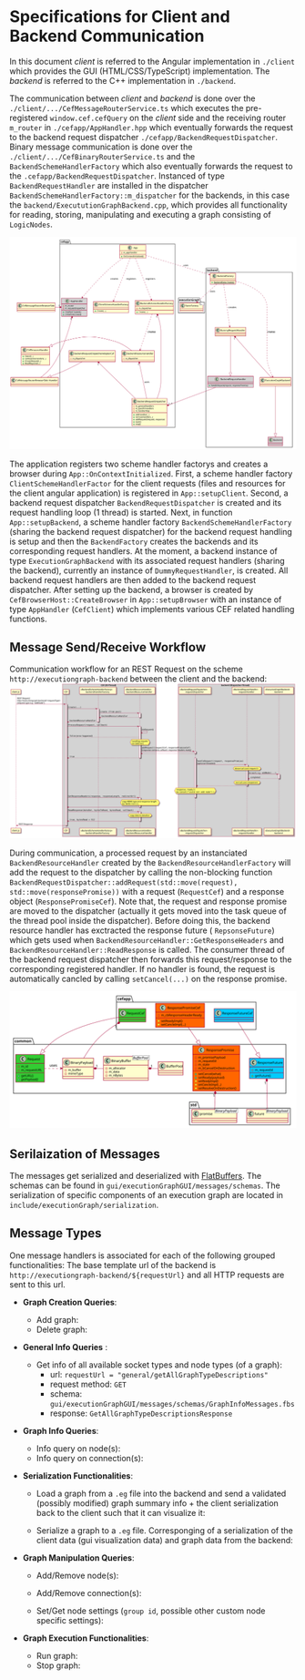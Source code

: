 Specifications for Client and Backend Communication
===
In this document *client* is referred to the Angular implementation in `./client` which provides the GUI (HTML/CSS/TypeScript) implementation. The *backend*  is referred to the C++ implementation in `./backend`.

The communication between *client* and *backend* is done over the `./client/.../CefMessageRouterService.ts` which executes the pre-registered `window.cef.cefQuery` on the *client* side and the receiving router `m_router` in `./cefapp/AppHandler.hpp` which eventually forwards the request to the backend request dispatcher `./cefapp/BackendRequestDispatcher`. 
Binary message communication is done over the `./client/.../CefBinaryRouterService.ts` and the `BackendSchemeHandlerFactory` which also eventually forwards the request to the `.cefapp/BackendRequestDispatcher`. 
Instanced of type `BackendRequestHandler` are installed in the dispatcher `BackendSchemeHandlerFactory::m_dispatcher` for the backends, in this case the `backend/ExecututionGraphBackend.cpp`, which provides all functionality for reading, storing, manipulating and executing a graph consisting of `LogicNodes`.

![Specs](client-backend.svg "Specs")

The application registers two scheme handler factorys and creates a browser during `App::OnContextInitialized`. 
First, a scheme handler factory `ClientSchemeHandlerFactor` for the client requests (files and resources for the client angular application) is registered in `App::setupClient`.
Second, a backend request dispatcher `BackendRequestDispatcher` is created and its request handling loop (1 thread) is started.
Next, in function `App::setupBackend`, a scheme handler factory `BackendSchemeHandlerFactory` (sharing the backend request dispatcher) for the backend request handling is setup and then the `BackendFactory` creates the backends and its corresponding request handlers. At the moment, a backend instance of type `ExecutionGraphBackend` with its associated request handlers (sharing the backend), currently an instance of `DummyRequestHandler`, is created. All backend request handlers are then added to the backend request dispatcher.
After setting up the backend, a browser is created by `CefBrowserHost::CreateBrowser` in `App::setupBrowser` with an instance of type `AppHandler` (`CefClient`) which implements various CEF related handling functions.

## Message Send/Receive Workflow
Communication workflow for an REST Request on the scheme `http://executiongraph-backend` between the client and the backend:
![Client-Backend-Communication](ajax-backend-comm.svg "Client-Backend Communication")

During communication, a processed request by an instanciated `BackendResourceHandler` created by the
`BackendResourceHandlerFactory` will add the request to the dispatcher by calling the non-blocking function `BackendRequestDispatcher::addRequest(std::move(request), std::move(responsePromise))` with a request (`RequestCef`) and a response object (`ResponsePromiseCef`). Note that, the request and response promise are moved to the dispatcher (actually it gets moved into the task queue of the thread pool inside the dispatcher). Before doing this, the backend resource handler has exctracted the response future ( `RepsonseFuture`) which gets used when `BackendResourceHandler::GetResponseHeaders` and `BackendResourceHandler::ReadResponse` is called. The consumer thread of the backend request dispatcher then forwards this request/response to the corresponding registered handler. If no handler is found, the request is automatically cancled by calling `setCancel(...)` on the response promise.

![Request-Reponse-Inheritance](request-response.svg "Request and response promise/future objects.")

## Serilaization of Messages
The messages get serialized and deserialized with [FlatBuffers](https://google.github.io/flatbuffers/).
The schemas can be found in `gui/executionGraphGUI/messages/schemas`. The serialization of specific components of an execution graph are located in `include/executionGraph/serialization`.

## Message Types
One message handlers is associated for each of the following grouped functionalities:
The base template url of the backend is `http://executiongraph-backend/${requestUrl}` and all HTTP requests are sent to this url.

-   **Graph Creation Queries**:
    * Add graph:
    * Delete graph:

-   **General Info Queries** :

    * Get info of all available socket types and node types (of a graph):
        - url: `requestUrl = "general/getAllGraphTypeDescriptions"`
        - request method: `GET`
        - schema: `gui/executionGraphGUI/messages/schemas/GraphInfoMessages.fbs`
        - response: `GetAllGraphTypeDescriptionsResponse`

-   **Graph Info Queries**:
    * Info query on node(s):
    * Info query on connection(s):

-   **Serialization Functionalities**:
    * Load a graph from a `.eg` file into the backend and send a validated (possibly modified) graph summary info + the client serialization back to the client such that it can visualize it:

    * Serialize a graph to a `.eg` file. Corresponging of a serialization of the client data (gui visualization data) and graph data from the backend:

-   **Graph Manipulation Queries**:
    * Add/Remove node(s):
    * Add/Remove connection(s):

    * Set/Get node settings (`group id`, possible other custom node specific settings):

- **Graph Execution Functionalities**:
    * Run graph:
    * Stop graph:

```